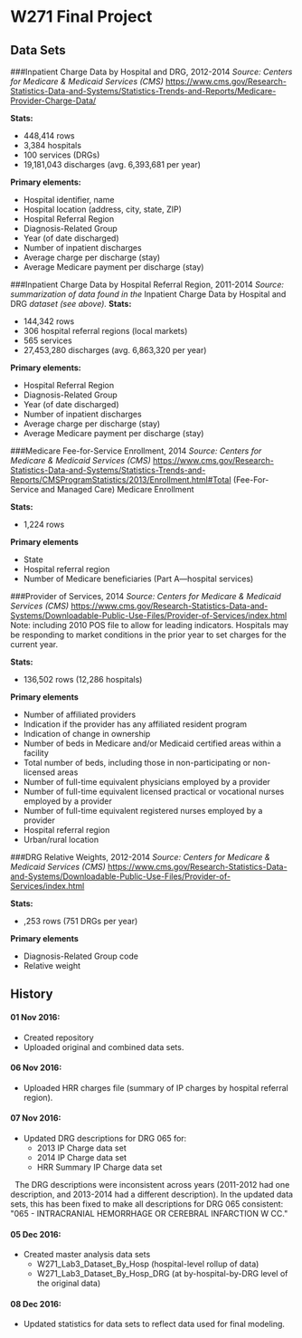 # W271 Final Project


## Data Sets


###Inpatient Charge Data by Hospital and DRG, 2012-2014
_Source: Centers for Medicare & Medicaid Services (CMS)_
https://www.cms.gov/Research-Statistics-Data-and-Systems/Statistics-Trends-and-Reports/Medicare-Provider-Charge-Data/

__Stats:__
* 448,414 rows
* 3,384 hospitals
* 100 services (DRGs)
* 19,181,043 discharges (avg. 6,393,681 per year)


__Primary elements:__
* Hospital identifier, name
* Hospital location (address, city, state, ZIP)
* Hospital Referral Region
* Diagnosis-Related Group
* Year (of date discharged)
* Number of inpatient discharges
* Average charge per discharge (stay)
* Average Medicare payment per discharge (stay)


###Inpatient Charge Data by Hospital Referral Region, 2011-2014
_Source: summarization of data found in the_ Inpatient Charge Data by Hospital and DRG _dataset (see above)._
__Stats:__
* 144,342 rows
* 306 hospital referral regions (local markets)
* 565 services
* 27,453,280 discharges (avg. 6,863,320 per year)

__Primary elements:__
* Hospital Referral Region
* Diagnosis-Related Group
* Year (of date discharged)
* Number of inpatient discharges
* Average charge per discharge (stay)
* Average Medicare payment per discharge (stay)


###Medicare Fee-for-Service Enrollment, 2014
_Source: Centers for Medicare & Medicaid Services (CMS)_
https://www.cms.gov/Research-Statistics-Data-and-Systems/Statistics-Trends-and-Reports/CMSProgramStatistics/2013/Enrollment.html#Total (Fee-For-Service and Managed Care) Medicare Enrollment

__Stats:__
* 1,224 rows

__Primary elements__
* State
* Hospital referral region
* Number of Medicare beneficiaries (Part A—hospital services)


###Provider of Services, 2014
_Source: Centers for Medicare & Medicaid Services (CMS)_
https://www.cms.gov/Research-Statistics-Data-and-Systems/Downloadable-Public-Use-Files/Provider-of-Services/index.html
Note: including 2010 POS file to allow for leading indicators. Hospitals may be responding to market conditions in the prior year to set charges for the current year.

__Stats:__
* 136,502 rows (12,286 hospitals)

__Primary elements__
* Number of affiliated providers
* Indication if the provider has any affiliated resident program
* Indication of change in ownership
* Number of beds in Medicare and/or Medicaid certified areas within a facility
* Total number of beds, including those in non-participating or non-licensed areas
* Number of full-time equivalent physicians employed by a provider
* Number of full-time equivalent licensed practical or vocational nurses employed by a provider
* Number of full-time equivalent registered nurses employed by a provider
* Hospital referral region
* Urban/rural location


###DRG Relative Weights, 2012-2014
_Source: Centers for Medicare & Medicaid Services (CMS)_
https://www.cms.gov/Research-Statistics-Data-and-Systems/Downloadable-Public-Use-Files/Provider-of-Services/index.html 

__Stats:__
* ,253 rows (751 DRGs per year)

__Primary elements__
* Diagnosis-Related Group code
* Relative weight



## History
#### 01 Nov 2016: 

* Created repository
* Uploaded original and combined data sets.

#### 06 Nov 2016:

* Uploaded HRR charges file (summary of IP charges by hospital referral region).

#### 07 Nov 2016:

* Updated DRG descriptions for DRG 065 for:
    - 2013 IP Charge data set
    - 2014 IP Charge data set
    - HRR Summary IP Charge data set  
    
&nbsp;&nbsp;The DRG descriptions were inconsistent across years (2011-2012 had one description, and 2013-2014 had a different description).  In the updated data sets, this has been fixed to make all descriptions for DRG 065 consistent: "065 - INTRACRANIAL HEMORRHAGE OR CEREBRAL INFARCTION W CC."

#### 05 Dec 2016:

* Created master analysis data sets
    - W271_Lab3_Dataset_By_Hosp  (hospital-level rollup of data)
    - W271_Lab3_Dataset_By_Hosp_DRG (at by-hospital-by-DRG level of the original data)

#### 08 Dec 2016:

* Updated statistics for data sets to reflect data used for final modeling.

